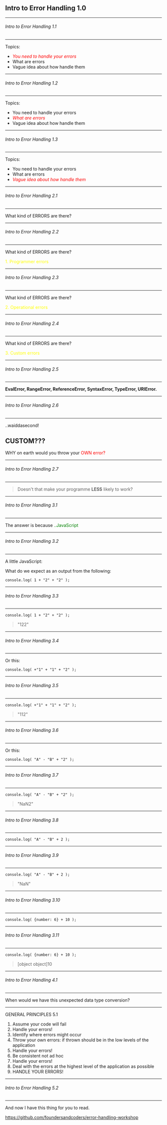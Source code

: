 ## Intro to Error Handling 1.0

---


###### Intro to Error Handling 1.1
---

Topics:

* <span style="color:red"> *You need to handle your errors* </span>
* What are errors
* Vague idea about how handle them

---

###### Intro to Error Handling 1.2
---

Topics:

* You need to handle your errors
* <span style="color:red"> *What are errors* </span>
* Vague idea about how handle them

---

###### Intro to Error Handling 1.3
---

Topics:

* You need to handle your errors
* What are errors
* <span style="color:red"> *Vague idea about how handle them* </span>

---

###### Intro to Error Handling 2.1
---

 What kind of ERRORS are there?

---

###### Intro to Error Handling 2.2
---

 What kind of ERRORS are there?

<span style="color:yellow"> 1. Programmer errors </span>

---

###### Intro to Error Handling 2.3
---

 What kind of ERRORS are there?

 <span style="color:yellow"> 2. Operational errors </span>

---

###### Intro to Error Handling 2.4
---

What kind of ERRORS are there?

<span style="color:yellow"> 3. Custom errors </span>

---

###### Intro to Error Handling 2.5
---

**EvalError, RangeError, ReferenceError, SyntaxError, TypeError, URIError.**

---

###### Intro to Error Handling 2.6
---

..waiddasecond!

## CUSTOM???  
WHY on earth would you throw your <span style="color:red">OWN error?</span>

---

###### Intro to Error Handling 2.7
---

> Doesn't that make your programme **LESS** likely to work?

---

###### Intro to Error Handling 3.1
---

The answer is because <span style="color:green">..JavaScript</span>

---

###### Intro to Error Handling 3.2
---

A little JavaScript:

What do we expect as an output from the following:

```console.log( 1 + "2" + "2" );```

---

###### Intro to Error Handling 3.3
---

```console.log( 1 + "2" + "2" );```
>"122"

---

###### Intro to Error Handling 3.4
---
Or this:

```console.log( +"1" + "1" + "2" );```

---

###### Intro to Error Handling 3.5
---
```console.log( +"1" + "1" + "2" );```
>"112"

---

###### Intro to Error Handling 3.6
---

Or this:

```console.log( "A" - "B" + "2" );```

---

###### Intro to Error Handling 3.7
---

```console.log( "A" - "B" + "2" );```
> "NaN2"

---

###### Intro to Error Handling 3.8
---

```console.log( "A" - "B" + 2 );```

---

###### Intro to Error Handling 3.9
---

```console.log( "A" - "B" + 2 );```

>"NaN"

---

###### Intro to Error Handling 3.10
---

 ```console.log( {number: 6} + 10 );```

---

###### Intro to Error Handling 3.11
---

 ```console.log( {number: 6} + 10 );```
> [object object]10

---

###### Intro to Error Handling 4.1
---

When would we have this unexpected data type conversion?

---

GENERAL PRINCIPLES 5.1

1. Assume your code will fail  
2. Handle your errors!
3. Identify where errors might occur
5. Throw your own errors: if thrown should be in the low levels of the application
6. Handle your errors!
7. Be consistent not ad hoc
8. Handle your errors!
9. Deal with the errors at the highest level of the application as possible
10. HANDLE YOUR ERRORS!

---

###### Intro to Error Handling 5.2
---

And now I have this thing for you to read.

https://github.com/foundersandcoders/error-handling-workshop
